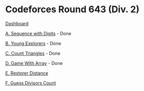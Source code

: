# Codeforces Round 643 (Div. 2)

[Dashboard](https://codeforces.com/contest/1355)

[A. Sequence with Digits](https://codeforces.com/contest/1355/problem/A) - Done

[B. Young Explorers](https://codeforces.com/contest/1355/problem/B) - Done

[C. Count Triangles](https://codeforces.com/contest/1355/problem/C) - Done

[D. Game With Array](https://codeforces.com/contest/1355/problem/D) - Done

[E. Restorer Distance](https://codeforces.com/contest/1355/problem/E)

[F. Guess Divisors Count](https://codeforces.com/contest/1355/problem/F)

